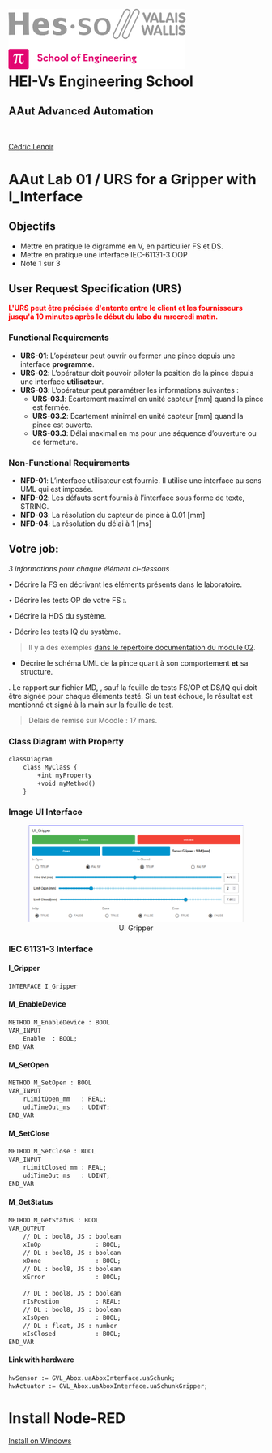 <h1 align="left">
  <br>
  <img src="./img/hei-en.png" alt="HEI-Vs Logo" width="350">
  <br>
  HEI-Vs Engineering School <h2>AAut Advanced Automation</h2>
  <br>
</h1>

[Cédric Lenoir](mailto:cedric.lenoir@hevs.ch)

# AAut Lab 01 / URS for a Gripper with I_Interface

## Objectifs
-   Mettre en pratique le digramme en V, en particulier FS et DS.
-   Mettre en pratique une interface IEC-61131-3 OOP
-   Note 1 sur 3

## User Request Specification (URS)
<strong style="color:red;">L'URS peut être précisée d'entente entre le client et les fournisseurs jusqu'à 10 minutes après le début du labo du mrecredi matin.</strong>

### Functional Requirements
- **URS-01**: L’opérateur peut ouvrir ou fermer une pince depuis une interface **programme**.
- **URS-02**: L’opérateur doit pouvoir piloter la position de la pince depuis une interface **utilisateur**.
- **URS-03**: L’opérateur peut paramétrer les informations suivantes :
    - **URS-03.1**: Ecartement maximal en unité capteur [mm] quand la pince est fermée.
    - **URS-03.2**: Ecartement minimal en unité capteur [mm] quand la pince est ouverte.
    - **URS-03.3**: Délai maximal en ms pour une séquence d’ouverture ou de fermeture.

### Non-Functional Requirements
- **NFD-01**: L’interface utilisateur est fournie. Il utilise une interface au sens UML qui est imposée.
- **NFD-02**: Les défauts sont fournis à l’interface sous forme de texte, STRING.
- **NFD-03**: La résolution du capteur de pince à 0.01 [mm]
- **NFD-04**: La résolution du délai à 1 [ms]


## Votre job:
*3 informations pour chaque élément ci-dessous*

•	Décrire la FS en décrivant les éléments présents dans le laboratoire.

•	Décrire les tests OP de votre FS :.

•	Décrire la HDS du système.

•	Décrire les tests IQ du système.


> Il y a des exemples [dans le répértoire documentation du module 02](../AAut_MOD_02_Specification/documentation).

-   Décrire le schéma UML de la pince quant à son comportement **et** sa structure.

.   Le rapport sur fichier MD, , sauf la feuille de tests FS/OP et DS/IQ qui doit être signée pour chaque éléments testé. Si un test échoue, le résultat est mentionné et signé à la main sur la feuille de test.

> Délais de remise sur Moodle : 17 mars.

### Class Diagram with Property

```mermaid
classDiagram
    class MyClass {
        +int myProperty
        +void myMethod()
    }
```

### Image UI Interface

<div align="center">
  <figure>
    <img src="./img/UI_Gripper.png" 
         alt="Image lost: UI_Gripper.png">
    <figcaption>UI Gripper</figcaption>
  </figure>
</div>

### IEC 61131-3 Interface

#### I_Gripper
```iecst
INTERFACE I_Gripper
```
####  M_EnableDevice
```iecst
METHOD M_EnableDevice : BOOL
VAR_INPUT
    Enable	: BOOL;
END_VAR
```
#### M_SetOpen
```iecst
METHOD M_SetOpen : BOOL
VAR_INPUT
    rLimitOpen_mm	: REAL;
    udiTimeOut_ms	: UDINT;
END_VAR
```

#### M_SetClose
```iecst
METHOD M_SetClose : BOOL
VAR_INPUT
    rLimitClosed_mm	: REAL;
    udiTimeOut_ms	: UDINT;	
END_VAR
```

#### M_GetStatus
```iecst
METHOD M_GetStatus : BOOL
VAR_OUTPUT
    // DL : bool8, JS : boolean
    xInOp				: BOOL;
    // DL : bool8, JS : boolean
    xDone				: BOOL;
    // DL : bool8, JS : boolean
    xError				: BOOL;	
    
    // DL : bool8, JS : boolean
    rIsPostion			: REAL;
    // DL : bool8, JS : boolean
    xIsOpen				: BOOL;
    // DL : float, JS : number
    xIsClosed			: BOOL;	
END_VAR
```
#### Link with hardware
```iecst
hwSensor := GVL_Abox.uaAboxInterface.uaSchunk;
hwActuator := GVL_Abox.uaAboxInterface.uaSchunkGripper;
```

# Install Node-RED

[Install on Windows](https://nodered.org/docs/getting-started/windows)